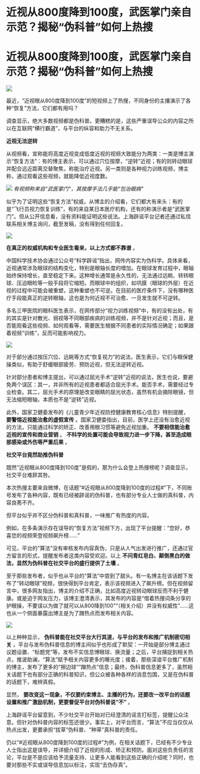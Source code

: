 # 近视从800度降到100度，武医掌门亲自示范？揭秘“伪科普”如何上热搜

# 近视从800度降到100度，武医掌门亲自示范？揭秘“伪科普”如何上热搜

![](https://inews.gtimg.com/om_bt/O_joZA0HwY1-rXZIWkkaQVyaKBf46wuJTo94kk6vKVkkoAA/1000)

最近，“近视眼从800度降到100度”的短视频上了热搜，不同身份的主播演示了各种“恢复”方法，它们都有用吗？

调查显示，绝大多数视频都是伪科普。更糟糕的是，这些严重误导公众的内容之所以在互联网“横行霸道”，与平台的纵容和助力不无关系。

**近视无法逆转**

从视频看，宣称能将高度近视变成低度近视的视频大致能分为两类：一类是博主演示“恢复方法”：有的博主表示，可以通过穴位按摩，“逆转”近视；有的则转动眼球并配合远近距离交替聚焦，称能治疗近视。另一类则是各种视力训练视频，博主称，通过观看这些视频，就能降低近视度数。

![](https://inews.gtimg.com/om_bt/OgLwEZ_1yjcMW3XFuNCaX8xDysi55QsQ_ULbjaQIZYeosAA/1000)
_有视频称来自“武医掌门”，其按摩手法几乎能“包治眼病”_

似乎为了证明这些“恢复方法”权威，从博主的介绍看，它们都大有来头：有的是“飞行员视力恢复训练”，有的来自某日本医疗机构，还有的称演示者是“武医掌门”。但从公开信息看，没有资料能证明这些说法。上海辟谣平台记者还通过私信联系相关博主询问，截至发稿，没有得到任何回复。

![](https://inews.gtimg.com/om_bt/OIISdf4iy7CGXk24TN5zyCVUNCG97UOU7jWggVurbXXUgAA/1000)

**在真正的权威机构和专业医生看来，以上方式都不靠谱** 。

中国科学技术协会通过公众号“科学辟谣”指出，网传内容实为伪科学。具体来看，近视通常涉及眼球的结构变化，特别是眼轴长度的增加。在眼球发育过程中，眼轴始终保持增长，直至稳定下来。这种增长通常是永久性的，无法通过远眺、转转眼球、压迫眼睑等一般手段将它缩短。而眼球中的组织，如巩膜（眼球的外层）在近视的过程中可能会被重塑，这种重塑也不可逆。在目前的医疗条件下，没有哪种医疗手段能真正的逆转眼轴，这也是为何近视不可治愈、一旦发生就不可逆转。

多名三甲医院的眼科医生表示，在网传部分“视力训练视频”中，有的没有出处，有的其实是针对散光、弱视等不同眼部疾病的训练视频，并不是针对近视；而且，是否能观看这些视频、如何观看等，需要医生根据不同患者的实际情况确定；如果跟着视频“训练”，反而可能影响视力。

![](https://inews.gtimg.com/om_bt/OvWhuxXEnFpiEYEqNXk7VUnBqJJkUS43kg50BXRi90DykAA/1000)

对于部分通过按压穴位、远眺等方式“恢复视力”的说法，医生表示，它们与眼保健操类似，有助于舒缓眼部疲劳、预防近视，但无法逆转近视。

针对部分患者和博主提出，可以通过屈光手术“逆转”近视的说法，医生也说，要避免两个误区：其一，并非所有的近视患者都适合屈光手术。能否手术，需要经过专业检查。其二，屈光手术的原理是改变眼睛的屈光状态，虽然有机会摘除眼镜，但无法缩短眼轴，本质也不是“逆转”近视。

此外，国家卫健委发布的《儿童青少年近视防控健康教育核心信息》特别提醒， **要警惕近视能治愈的虚假宣传**
。国家卫健委指出，目前，医学上还没有治愈近视的方法，只能通过科学的矫正、改善用眼习惯等避免近视加重。 **不要相信能治愈近视的宣传和商业营销** 。
**不科学的处置可能会导致视力进一步下降，甚至造成眼部感染或外伤等严重后果** 。

**社交平台竟然助推伪科普**

既然“近视眼从800度降到100度”是假的，那为什么会登上热搜榜呢？调查显示，社交平台难辞其咎。

本次热搜主要来自微博，在话题“#近视眼从800度降到100度的过程#”下，不同账号发布了各种内容，既有已经被辟谣的伪科普，也有部分专业人士做的真科普，内容良莠不齐。

但平台似乎并不区分伪科普和真科普，一味推广有热度的内容。

例如，在多条演示存在误导的“恢复方法”视频下方，出现了平台提醒：“您好，恭喜您的视频荣登视频飙升榜……”

可见，平台的“算法”没有审核发布内容真伪，只是从人气出发进行推广，还通过官方留言的形式，提醒发布者这类内容受欢迎。以上
**不问青红皂白、颠倒黑白的做法，显然为伪科普在社交平台的盛行提供了土壤** 。

至于那些发布者，似乎也从平台的“算法”中尝到了甜头。有一名博主在该话题下发布了“转动眼球”视频，很快得到平台肯定，表示该视频进入了飙升榜。但在视频留言中，很多网友指出，博主的介绍不正确，比如高度近视转动眼球反而不利于健康。或是迫于网友压力，该博主澄清表示，其发布的内容是“借着热搜词条分享的护眼操，不要误以为做了就可以从800降到100”“（相关介绍）并没有权威性”……这也从一个侧面暴露出博主是为了蹭热点而发布相关内容。

![](https://inews.gtimg.com/om_bt/OX96eRLOK7eXtLkxr5n4m828e3xUu7wGVTDgABbhocUuUAA/1000)

以上种种显示， **伪科普能在社交平台大行其道，与平台的发布和推广机制密切相关**
，平台与发布伪科普信息的博主间似乎也形成了默契：一开始是部分博主通过议题设置、“标题党”等，发布不实信息博眼球、换流量；之后，平台捕捉到相关热点，推波助澜，“算法”赋予相关内容更多的曝光度；接着，那些深谙平台推广机制的博主，发布了更多的“擦边球”“蹭热点”信息；最终，伪科普信息更多了，虽然相关话题下也有部分正确的科普知识，但公众被各种各样的消息包围，又是在伪科普的话题下，难辨真假。

显然， **要改变这一现象，不仅要约束博主、主播的行为，还要改一改平台的话题设置和推广激励机制，更要督促平台对伪科普说“不”** 。

上海辟谣平台留意到，不少社交平台开始对已经澄清的谣言打标签，提醒公众注意。但针对伪科普内容的标签还很少。事实上，对平台而言，“算法”不应当仅仅从热点出发，更要承担“拔草”伪科普、“种草”真科普的责任。

仍以“#近视眼从800度降到100度的过程#”为例，在相关话题下，已经有不少专业人士指出这是误导，并详细介绍了近视的形成、矫正和预防。面对这些负责任的言论，平台是不是应该给予流量支持、让更多人能看到这些正确的介绍呢？同时，也要对那些不实或误导信息加以标注，实现“去伪存真”。

